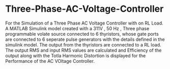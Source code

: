 # Three-Phase-AC-Voltage-Controller
For the Simulation of a Three Phase AC Voltage Controller with  on RL Load. A MATLAB Simulink model created with a 311V , 50 Hz , Three phase programmable volate source connected to 6 thyristors, whose gate ports are connected to 6 seperate pulse generators with the details defined in the simulink model. The output from the thyristors are connected to a RL load. The output RMS and input RMS values are calculated and Efficiency of the output along with the Totla Harmonic Distortion is displayed for the Performance of the AC VOltage Controller.
